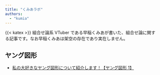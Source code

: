 ```yaml
---
title: "くみあラボ"
authors:
  - "kumia"
---
```


{{< katex >}}
組合せ論系 VTuber である早稲くみあが書いた、組合せ論に関する記事です。なお早稲くみあは架空の存在であり実在しません。

## ヤング図形

- [私の大好きなヤング図形について紹介します！【ヤング図形 1】](./young1/)
